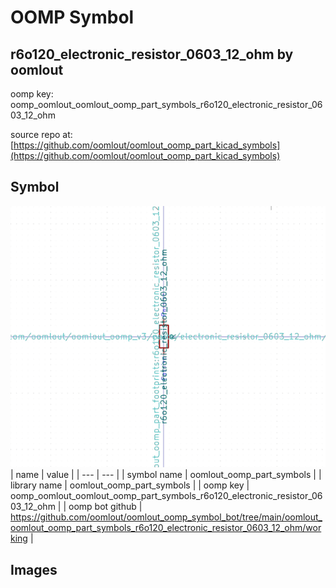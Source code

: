 # OOMP Symbol  
## r6o120_electronic_resistor_0603_12_ohm  by oomlout  
  
oomp key: oomp_oomlout_oomlout_oomp_part_symbols_r6o120_electronic_resistor_0603_12_ohm  
  
source repo at: [https://github.com/oomlout/oomlout_oomp_part_kicad_symbols](https://github.com/oomlout/oomlout_oomp_part_kicad_symbols)  
## Symbol  
  
[![working.png](working_600.png)](working.png)  
| name | value | 
| --- | --- | 
| symbol name | oomlout_oomp_part_symbols | 
| library name | oomlout_oomp_part_symbols | 
| oomp key | oomp_oomlout_oomlout_oomp_part_symbols_r6o120_electronic_resistor_0603_12_ohm | 
| oomp bot github | https://github.com/oomlout/oomlout_oomp_symbol_bot/tree/main/oomlout_oomlout_oomp_part_symbols_r6o120_electronic_resistor_0603_12_ohm/working | 
## Images  
